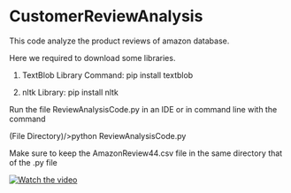 # CustomerReviewAnalysis
This code analyze the product reviews of amazon database.

Here we required to download some libraries.

1. TextBlob Library
Command:
  pip install textblob
  
2. nltk Library: 
  pip install nltk
  
  
  
Run the file  ReviewAnalysisCode.py in an IDE or in command line with the command

(File Directory)/>python ReviewAnalysisCode.py
    
Make sure to keep the AmazonReview44.csv file in the same directory that of the .py file

[![Watch the video](https://user-images.githubusercontent.com/38696263/114022472-6fe5ab80-988f-11eb-999a-2feaf8f2493e.png)](https://youtu.be/HUvEgZW50ws)


